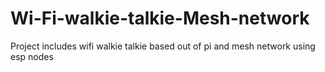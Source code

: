 # Wi-Fi-walkie-talkie-Mesh-network
Project includes wifi walkie talkie based out of pi and mesh network using esp nodes
